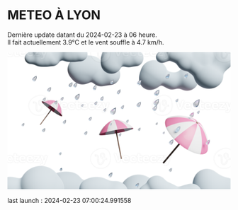 # METEO À LYON

Dernière update datant du 2024-02-23 à 06 heure.  
Il fait actuellement 3.9°C et le vent souffle à 4.7 km/h.      

![](./.github/rain.png)

last launch : 2024-02-23 07:00:24.991558
